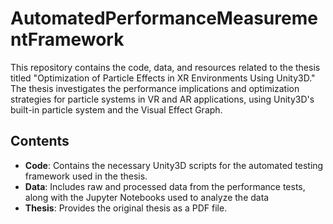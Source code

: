 # AutomatedPerformanceMeasurementFramework

This repository contains the code, data, and resources related to the thesis titled "Optimization of Particle Effects in XR Environments Using Unity3D." The thesis investigates the performance implications and optimization strategies for particle systems in VR and AR applications, using Unity3D's built-in particle system and the Visual Effect Graph.

## Contents

- **Code**: Contains the necessary Unity3D scripts for the automated testing framework used in the thesis.
- **Data**: Includes raw and processed data from the performance tests, along with the Jupyter Notebooks used to analyze the data
- **Thesis**: Provides the original thesis as a PDF file.
